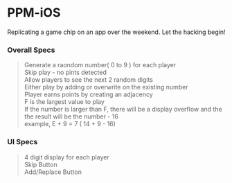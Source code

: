 # PPM-iOS

Replicating a game chip on an app over the weekend. Let the hacking begin!

### Overall Specs
> Generate a raondom number( 0 to 9 ) for each player <br> 
> Skip play - no pints detected<br>
> Allow players to see the next 2 random digits<br>
> Either play by adding or overwrite on the existing number<br>
> Player earns points by creating an adjacency<br>
> F is the largest value to play<br>
> If the number is larger than F, there will be a display overflow and the the result will be the number - 16<br>
example, E + 9 = 7 ( 14 + 9 - 16)<br>


### UI Specs
> 4 digit display for each player<br>
> Skip Button<br>
> Add/Replace Button<br>
